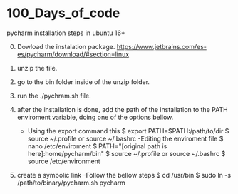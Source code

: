 # 100_Days_of_code
pycharm installation steps in ubuntu 16+

0. Dowload the instalation package.
https://www.jetbrains.com/es-es/pycharm/download/#section=linux

1. unzip the file.

2. go to the bin folder inside of the unzip folder.

3. run the ./pychram.sh file.

4. after the installation is done, add the path of the installation to the 
PATH enviroment variable, doing one of the options bellow.
	- Using the export command this 
		$ export PATH=$PATH:/path/to/dir
		$ source ~/.profile or source ~/.bashrc 
	-Editing the enviroment file
		 $ nano /etc/enviroment
		 $ PATH="[original path is here]:home/pycharm/bin" 
		 $ source ~/.profile or source ~/.bashrc
		 $ source /etc/environment

5. create a symbolic link
	-Follow the bellow steps
		$ cd /usr/bin
		$ sudo ln -s /path/to/binary/pycharm.sh pycharm
